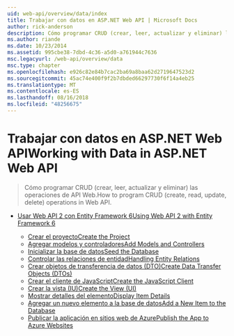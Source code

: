 ```yaml
---
uid: web-api/overview/data/index
title: Trabajar con datos en ASP.NET Web API | Microsoft Docs
author: rick-anderson
description: Cómo programar CRUD (crear, leer, actualizar y eliminar) las operaciones de API Web.
ms.author: riande
ms.date: 10/23/2014
ms.assetid: 995cbe38-7dbd-4c36-a5d0-a761944c7636
msc.legacyurl: /web-api/overview/data
msc.type: chapter
ms.openlocfilehash: e926c82e84b7cac2ba69a8baa62d2719647523d2
ms.sourcegitcommit: 45ac74e400f9f2b7dbded66297730f6f14a4eb25
ms.translationtype: MT
ms.contentlocale: es-ES
ms.lasthandoff: 08/16/2018
ms.locfileid: "48256675"
---
```

<a name="working-with-data-in-aspnet-web-api"></a><span data-ttu-id="984d2-103">Trabajar con datos en ASP.NET Web API</span><span class="sxs-lookup"><span data-stu-id="984d2-103">Working with Data in ASP.NET Web API</span></span>
====================
> <span data-ttu-id="984d2-104">Cómo programar CRUD (crear, leer, actualizar y eliminar) las operaciones de API Web.</span><span class="sxs-lookup"><span data-stu-id="984d2-104">How to program CRUD (create, read, update, delete) operations in Web API.</span></span>


- [<span data-ttu-id="984d2-105">Usar Web API 2 con Entity Framework 6</span><span class="sxs-lookup"><span data-stu-id="984d2-105">Using Web API 2 with Entity Framework 6</span></span>](using-web-api-with-entity-framework/index.md)

    - [<span data-ttu-id="984d2-106">Crear el proyecto</span><span class="sxs-lookup"><span data-stu-id="984d2-106">Create the Project</span></span>](using-web-api-with-entity-framework/part-1.md)
    - [<span data-ttu-id="984d2-107">Agregar modelos y controladores</span><span class="sxs-lookup"><span data-stu-id="984d2-107">Add Models and Controllers</span></span>](using-web-api-with-entity-framework/part-2.md)
    - [<span data-ttu-id="984d2-108">Inicializar la base de datos</span><span class="sxs-lookup"><span data-stu-id="984d2-108">Seed the Database</span></span>](using-web-api-with-entity-framework/part-3.md)
    - [<span data-ttu-id="984d2-109">Controlar las relaciones de entidad</span><span class="sxs-lookup"><span data-stu-id="984d2-109">Handling Entity Relations</span></span>](using-web-api-with-entity-framework/part-4.md)
    - [<span data-ttu-id="984d2-110">Crear objetos de transferencia de datos (DTO)</span><span class="sxs-lookup"><span data-stu-id="984d2-110">Create Data Transfer Objects (DTOs)</span></span>](using-web-api-with-entity-framework/part-5.md)
    - [<span data-ttu-id="984d2-111">Crear el cliente de JavaScript</span><span class="sxs-lookup"><span data-stu-id="984d2-111">Create the JavaScript Client</span></span>](using-web-api-with-entity-framework/part-6.md)
    - [<span data-ttu-id="984d2-112">Crear la vista (IU)</span><span class="sxs-lookup"><span data-stu-id="984d2-112">Create the View (UI)</span></span>](using-web-api-with-entity-framework/part-7.md)
    - [<span data-ttu-id="984d2-113">Mostrar detalles del elemento</span><span class="sxs-lookup"><span data-stu-id="984d2-113">Display Item Details</span></span>](using-web-api-with-entity-framework/part-8.md)
    - [<span data-ttu-id="984d2-114">Agregar un nuevo elemento a la base de datos</span><span class="sxs-lookup"><span data-stu-id="984d2-114">Add a New Item to the Database</span></span>](using-web-api-with-entity-framework/part-9.md)
    - [<span data-ttu-id="984d2-115">Publicar la aplicación en sitios web de Azure</span><span class="sxs-lookup"><span data-stu-id="984d2-115">Publish the App to Azure Websites</span></span>](using-web-api-with-entity-framework/part-10.md)
